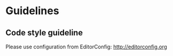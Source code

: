 # Guidelines

## Code style guideline

Please use configuration from EditorConfig: http://editorconfig.org

